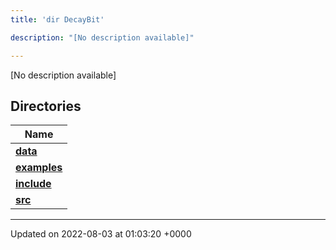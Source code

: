 ```yaml
---
title: 'dir DecayBit'

description: "[No description available]"

---
```







[No description available]

## Directories

| Name           |
| -------------- |
| **[data](/documentation/code/main/files/dir_8fe997977ddeb46c2d5a9c45a7a327f9/#dir-data)**  |
| **[examples](/documentation/code/main/files/dir_f7f1c49d68d0e9e50a92e471faebf0d2/#dir-examples)**  |
| **[include](/documentation/code/main/files/dir_3afb9e2f400de8c7e9b605282e1c5dea/#dir-include)**  |
| **[src](/documentation/code/main/files/dir_6418f39ebee91d99489cd9378d83f0ed/#dir-src)**  |






-------------------------------

Updated on 2022-08-03 at 01:03:20 +0000
